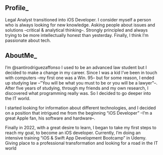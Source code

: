 ## Profile_
Legal Analyst transitioned into iOS Developer. 
I consider myself a person who is always looking for new knowledge. Asking people about issues and solutions –critical & analytical thinking–. 
Strongly principled and always trying to be more intellectually honest than yesterday. Finally, I think I’m passionate about tech.

## AboutMe_

I’m @santirodriguezaffonso I used to be an advanced law student but I decided to make a change in my career. Since I was a kid I’ve been in touch with computers –my first one was a Win. 95– but for some reason, I ended up studying law –"You will be what you must to be or you will be a lawyer"–. 
After five years of studying, through my friends and my own research, I discovered what programming really was. So I decided to go deeper into the IT world.

I started looking for information about different technologies, and I decided on a position that intrigued me from the beginning “iOS Developer” –I’m a great Apple fan, his software and hardware–.

Finally in 2022, with a great desire to learn, I began to take my first steps to reach my goal, to become an iOS developer. Currently, I’m doing an intensive training “iOS & Swift App Development Bootcamp” in Udemy. Giving place to a professional transformation and looking for a road in the IT world



<!---
santirodriguezaffonso/santirodriguezaffonso is a ✨ special ✨ repository because its `README.md` (this file) appears on your GitHub profile.
You can click the Preview link to take a look at your changes.
--->
